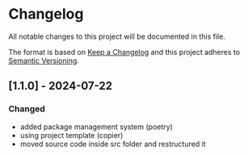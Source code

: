# Changelog
All notable changes to this project will be documented in this file.

The format is based on [Keep a Changelog](http://keepachangelog.com/en/1.1.0/)
and this project adheres to [Semantic Versioning](http://semver.org/spec/v2.0.0.html).

<!-- insertion marker -->

## [1.1.0] - 2024-07-22

### Changed

- added package management system (poetry)
- using project template (copier)
- moved source code inside src folder and restructured it
